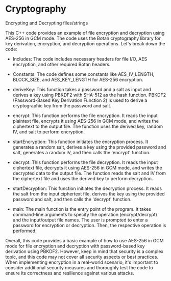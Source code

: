 # Cryptography
Encrypting and Decrypting files/strings

This C++ code provides an example of file encryption and decryption using AES-256 in GCM mode. The code uses the Botan cryptography library for key derivation, encryption, and decryption operations. Let's break down the code:

- Includes: The code includes necessary headers for file I/O, AES encryption, and other required Botan headers.

- Constants: The code defines some constants like AES_IV_LENGTH, BLOCK_SIZE, and AES_KEY_LENGTH for AES-256 encryption.

- deriveKey: This function takes a password and a salt as input and derives a key using PBKDF2 with SHA-512 as the hash function. PBKDF2 (Password-Based Key Derivation Function 2) is used to derive a cryptographic key from the password and salt.

- encrypt: This function performs the file encryption. It reads the input plaintext file, encrypts it using AES-256 in GCM mode, and writes the ciphertext to the output file. The function uses the derived key, random IV, and salt to perform encryption.

- startEncryption: This function initiates the encryption process. It generates a random salt, derives a key using the provided password and salt, generates a random IV, and then calls the 'encrypt' function.

- decrypt: This function performs the file decryption. It reads the input ciphertext file, decrypts it using AES-256 in GCM mode, and writes the decrypted data to the output file. The function reads the salt and IV from the ciphertext file and uses the derived key to perform decryption.

- startDecryption: This function initiates the decryption process. It reads the salt from the input ciphertext file, derives the key using the provided password and salt, and then calls the 'decrypt' function.

- main: The main function is the entry point of the program. It takes command-line arguments to specify the operation (encrypt/decrypt) and the input/output file names. The user is prompted to enter a password for encryption or decryption. Then, the respective operation is performed.

Overall, this code provides a basic example of how to use AES-256 in GCM mode for file encryption and decryption with password-based key derivation using PBKDF2. However, keep in mind that security is a complex topic, and this code may not cover all security aspects or best practices. When implementing encryption in a real-world scenario, it's important to consider additional security measures and thoroughly test the code to ensure its correctness and resilience against various attacks.
